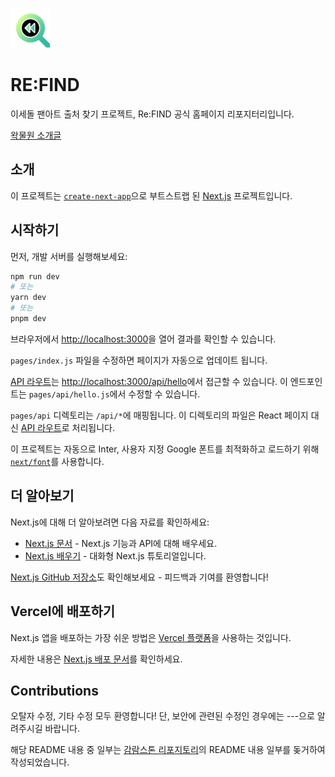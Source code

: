 [<img src="/public/android-chrome-192x192.png" width="64px"></img>]()

# RE:FIND

이세돌 팬아트 출처 찾기 프로젝트, Re:FIND 공식 홈페이지 리포지터리입니다.

[왁물원 소개글](https://cafe.naver.com/steamindiegame/9859159)

## 소개

이 프로젝트는 [`create-next-app`](https://github.com/vercel/next.js/tree/canary/packages/create-next-app)으로 부트스트랩 된 [Next.js](https://nextjs.org/) 프로젝트입니다.

## 시작하기

먼저, 개발 서버를 실행해보세요:

```bash
npm run dev
# 또는
yarn dev
# 또는
pnpm dev
```

브라우저에서 [http://localhost:3000](http://localhost:3000)을 열어 결과를 확인할 수 있습니다.

`pages/index.js` 파일을 수정하면 페이지가 자동으로 업데이트 됩니다.

[API 라우트](https://nextjs.org/docs/api-routes/introduction)는 [http://localhost:3000/api/hello](http://localhost:3000/api/hello)에서 접근할 수 있습니다. 이 엔드포인트는 `pages/api/hello.js`에서 수정할 수 있습니다.

`pages/api` 디렉토리는 `/api/*`에 매핑됩니다. 이 디렉토리의 파일은 React 페이지 대신 [API 라우트](https://nextjs.org/docs/api-routes/introduction)로 처리됩니다.

이 프로젝트는 자동으로 Inter, 사용자 지정 Google 폰트를 최적화하고 로드하기 위해 [`next/font`](https://nextjs.org/docs/basic-features/font-optimization)를 사용합니다.

## 더 알아보기

Next.js에 대해 더 알아보려면 다음 자료를 확인하세요:

-   [Next.js 문서](https://nextjs.org/docs) - Next.js 기능과 API에 대해 배우세요.
-   [Next.js 배우기](https://nextjs.org/learn) - 대화형 Next.js 튜토리얼입니다.

[Next.js GitHub 저장소](https://github.com/vercel/next.js/)도 확인해보세요 - 피드백과 기여를 환영합니다!

## Vercel에 배포하기

Next.js 앱을 배포하는 가장 쉬운 방법은 [Vercel 플랫폼](https://vercel.com/new?utm_medium=default-template&filter=next.js&utm_source=create-next-app&utm_campaign=create-next-app-readme)을 사용하는 것입니다.

자세한 내용은 [Next.js 배포 문서](https://nextjs.org/docs/deployment)를 확인하세요.

## Contributions

오탈자 수정, 기타 수정 모두 환영합니다! 단, 보안에 관련된 수정인 경우에는 ---으로 알려주시길 바랍니다.

해당 README 내용 중 일부는 [감람스톤 리포지토리](https://github.com/gamramstone-dev/gamramstone-upload)의 README 내용 일부를 돚거하여 작성되었습니다.
